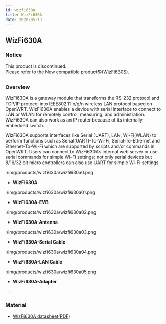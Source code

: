 ```yaml
---
id: wizfi630a
title: WizFi630A
date: 2020-05-13
---
```


## WizFi630A

### Notice

This product is discontinued.  
Please refer to the New compatible
product🌎([WizFi630S](/products/wizfi630s/start)).

### Overview

WizFi630A is a gateway module that transforms the RS-232 protocol and
TCP/IP protocol into IEEE802.11 b/g/n wireless LAN protocol based on
OpenWRT. WizFi630A enables a device with serial interface to connect to
LAN or WLAN for remotely control, measuring, and administration.
WizFi630A can also work as an IP router because of its internally
embedded switch.  
  
WizFi630A supports interfaces like Serial (UART), LAN, Wi-Fi(WLAN) to
perform functions such as Serial(UART)-To-Wi-Fi, Serial-To-Ethernet and
Ethernet-To-Wi-Fi which are supported by scripts and/or commands in
OpenWRT. Users can connect to WizFi630A’s internal web server or use
serial commands for simple Wi-Fi settings; not only serial devices but
8/16/32 bit micro controllers can also use UART for simple Wi-Fi
settings.  
  
 :/img/products/wizfi630a/wizfi630a0.png

  - **WizFi630A**

 :/img/products/wizfi630a/wizfi630a01.png

  - **WizFi630A-EVB**

:/img/products/wizfi630a/wizfi630a02.png

  - **WizFi630A-Antenna**

:/img/products/wizfi630a/wizfi630a03.png

  - **WizFi630A-Serial Cable**

:/img/products/wizfi630a/wizfi630a04.png

  - **WizFi630A-LAN Cable**

:/img/products/wizfi630a/wizfi630a05.png

  - **WizFi630A-Adapter**



  
  
\----  

### Material

  - [WizFi630A datasheet(PDF)](/img/products/wizfi630a/wizfi630a_datasheet_en_v1_2_1_.pdf)
